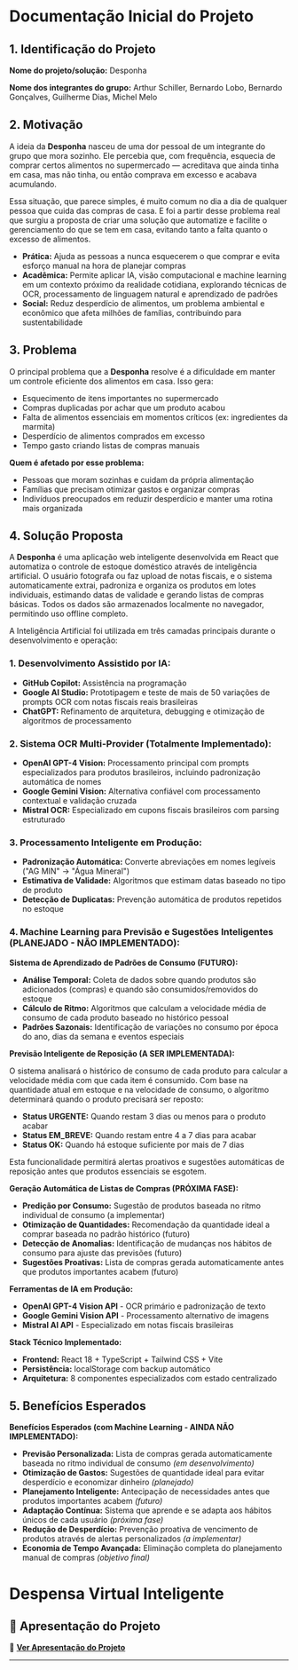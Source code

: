 # Documentação Inicial do Projeto

## 1. Identificação do Projeto

**Nome do projeto/solução:** Desponha

**Nome dos integrantes do grupo:** Arthur Schiller, Bernardo Lobo, Bernardo Gonçalves, Guilherme Dias, Michel Melo

## 2. Motivação

A ideia da **Desponha** nasceu de uma dor pessoal de um integrante do grupo que mora sozinho. Ele percebia que, com frequência, esquecia de comprar certos alimentos no supermercado — acreditava que ainda tinha em casa, mas não tinha, ou então comprava em excesso e acabava acumulando.

Essa situação, que parece simples, é muito comum no dia a dia de qualquer pessoa que cuida das compras de casa. E foi a partir desse problema real que surgiu a proposta de criar uma solução que automatize e facilite o gerenciamento do que se tem em casa, evitando tanto a falta quanto o excesso de alimentos.

- **Prática:** Ajuda as pessoas a nunca esquecerem o que comprar e evita esforço manual na hora de planejar compras
- **Acadêmica:** Permite aplicar IA, visão computacional e machine learning em um contexto próximo da realidade cotidiana, explorando técnicas de OCR, processamento de linguagem natural e aprendizado de padrões
- **Social:** Reduz desperdício de alimentos, um problema ambiental e econômico que afeta milhões de famílias, contribuindo para sustentabilidade

## 3. Problema

O principal problema que a **Desponha** resolve é a dificuldade em manter um controle eficiente dos alimentos em casa. Isso gera:

- Esquecimento de itens importantes no supermercado
- Compras duplicadas por achar que um produto acabou
- Falta de alimentos essenciais em momentos críticos (ex: ingredientes da marmita)
- Desperdício de alimentos comprados em excesso
- Tempo gasto criando listas de compras manuais

**Quem é afetado por esse problema:**
- Pessoas que moram sozinhas e cuidam da própria alimentação
- Famílias que precisam otimizar gastos e organizar compras
- Indivíduos preocupados em reduzir desperdício e manter uma rotina mais organizada

## 4. Solução Proposta

A **Desponha** é uma aplicação web inteligente desenvolvida em React que automatiza o controle de estoque doméstico através de inteligência artificial. O usuário fotografa ou faz upload de notas fiscais, e o sistema automaticamente extrai, padroniza e organiza os produtos em lotes individuais, estimando datas de validade e gerando listas de compras básicas. Todos os dados são armazenados localmente no navegador, permitindo uso offline completo.

A Inteligência Artificial foi utilizada em três camadas principais durante o desenvolvimento e operação:

### **1. Desenvolvimento Assistido por IA:**
- **GitHub Copilot:** Assistência na programação
- **Google AI Studio:** Prototipagem e teste de mais de 50 variações de prompts OCR com notas fiscais reais brasileiras
- **ChatGPT:** Refinamento de arquitetura, debugging e otimização de algoritmos de processamento

### **2. Sistema OCR Multi-Provider (Totalmente Implementado):**
- **OpenAI GPT-4 Vision:** Processamento principal com prompts especializados para produtos brasileiros, incluindo padronização automática de nomes
- **Google Gemini Vision:** Alternativa confiável com processamento contextual e validação cruzada
- **Mistral OCR:** Especializado em cupons fiscais brasileiros com parsing estruturado

### **3. Processamento Inteligente em Produção:**
- **Padronização Automática:** Converte abreviações em nomes legíveis ("AG MIN" → "Água Mineral")
- **Estimativa de Validade:** Algoritmos que estimam datas baseado no tipo de produto
- **Detecção de Duplicatas:** Prevenção automática de produtos repetidos no estoque

### **4. Machine Learning para Previsão e Sugestões Inteligentes (PLANEJADO - NÃO IMPLEMENTADO):**

**Sistema de Aprendizado de Padrões de Consumo (FUTURO):**
- **Análise Temporal:** Coleta de dados sobre quando produtos são adicionados (compras) e quando são consumidos/removidos do estoque
- **Cálculo de Ritmo:** Algoritmos que calculam a velocidade média de consumo de cada produto baseado no histórico pessoal
- **Padrões Sazonais:** Identificação de variações no consumo por época do ano, dias da semana e eventos especiais

**Previsão Inteligente de Reposição (A SER IMPLEMENTADA):**

O sistema analisará o histórico de consumo de cada produto para calcular a velocidade média com que cada item é consumido. Com base na quantidade atual em estoque e na velocidade de consumo, o algoritmo determinará quando o produto precisará ser reposto:

- **Status URGENTE:** Quando restam 3 dias ou menos para o produto acabar
- **Status EM_BREVE:** Quando restam entre 4 a 7 dias para acabar  
- **Status OK:** Quando há estoque suficiente por mais de 7 dias

Esta funcionalidade permitirá alertas proativos e sugestões automáticas de reposição antes que produtos essenciais se esgotem.

**Geração Automática de Listas de Compras (PRÓXIMA FASE):**
- **Predição por Consumo:** Sugestão de produtos baseada no ritmo individual de consumo (a implementar)
- **Otimização de Quantidades:** Recomendação da quantidade ideal a comprar baseada no padrão histórico (futuro)
- **Detecção de Anomalias:** Identificação de mudanças nos hábitos de consumo para ajuste das previsões (futuro)
- **Sugestões Proativas:** Lista de compras gerada automaticamente antes que produtos importantes acabem (futuro)

**Ferramentas de IA em Produção:**
- **OpenAI GPT-4 Vision API** - OCR primário e padronização de texto
- **Google Gemini Vision API** - Processamento alternativo de imagens
- **Mistral AI API** - Especializado em notas fiscais brasileiras

**Stack Técnico Implementado:**
- **Frontend:** React 18 + TypeScript + Tailwind CSS + Vite
- **Persistência:** localStorage com backup automático
- **Arquitetura:** 8 componentes especializados com estado centralizado

## 5. Benefícios Esperados

**Benefícios Esperados (com Machine Learning - AINDA NÃO IMPLEMENTADO):**
- **Previsão Personalizada:** Lista de compras gerada automaticamente baseada no ritmo individual de consumo *(em desenvolvimento)*
- **Otimização de Gastos:** Sugestões de quantidade ideal para evitar desperdício e economizar dinheiro *(planejado)*
- **Planejamento Inteligente:** Antecipação de necessidades antes que produtos importantes acabem *(futuro)*
- **Adaptação Contínua:** Sistema que aprende e se adapta aos hábitos únicos de cada usuário *(próxima fase)*
- **Redução de Desperdício:** Prevenção proativa de vencimento de produtos através de alertas personalizados *(a implementar)*
- **Economia de Tempo Avançada:** Eliminação completa do planejamento manual de compras *(objetivo final)*

# Despensa Virtual Inteligente

## 📑 **Apresentação do Projeto**
🎨 **[Ver Apresentação do Projeto](https://gamma.app/docs/Despensa-5vig9ish7tg2toe)**

---
